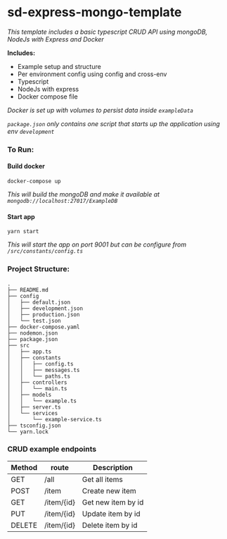 # sd-express-mongo-template

_This template includes a basic typescript CRUD API using mongoDB, NodeJs with Express and Docker_

**Includes:**

- Example setup and structure
- Per environment config using config and cross-env
- Typescript 
- NodeJs with express
- Docker compose file

_Docker is set up with volumes to persist data inside `exampleData`_

_`package.json` only contains one script that starts up the application using env `development`_

### To Run:

#### Build docker

`docker-compose up`

_This will build the mongoDB and make it available at `mongodb://localhost:27017/ExampleDB`_

#### Start app

`yarn start`

_This will start the app on port 9001 but can be configure from `/src/constants/config.ts`_

### Project Structure:
```$xslt
.
├── README.md
├── config
│   ├── default.json
│   ├── development.json
│   ├── production.json
│   └── test.json
├── docker-compose.yaml
├── nodemon.json
├── package.json
├── src
│   ├── app.ts
│   ├── constants
│   │   ├── config.ts
│   │   ├── messages.ts
│   │   └── paths.ts
│   ├── controllers
│   │   └── main.ts
│   ├── models
│   │   └── example.ts
│   ├── server.ts
│   └── services
│       └── example-service.ts
├── tsconfig.json
└── yarn.lock

```

### CRUD example endpoints

| Method        | route           | Description        |
| ------------- | --------------- | ------------------ |
| GET           | /all            | Get all items      |
| POST          | /item           | Create new item    |
| GET           | /item/{id}      | Get new item by id |
| PUT           | /item/{id}      | Update item by id  |
| DELETE        | /item/{id}      | Delete item by id  |
